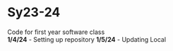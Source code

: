 # Sy23-24
Code for first year software class <br>
<b>1/4/24</b> - Setting up repository
<b>1/5/24</b> - Updating Local

